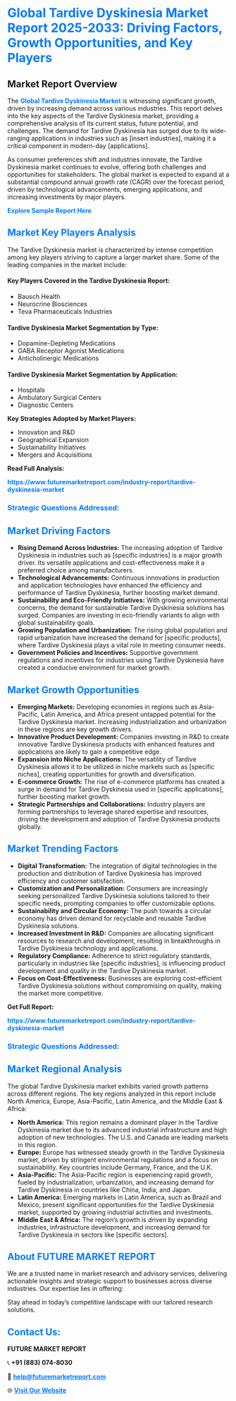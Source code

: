 <h1 style="color: #007BFF;">Global Tardive Dyskinesia Market Report 2025-2033: Driving Factors, Growth Opportunities, and Key Players</h1>

<section id="overview">
<h2>Market Report Overview</h2>
<p>The <a href="https://www.futuremarketreport.com/industry-report/tardive-dyskinesia-market" style="color: #007BFF; text-decoration: none;"><strong>Global Tardive Dyskinesia Market</strong></a> is witnessing significant growth, driven by increasing demand across various industries. This report delves into the key aspects of the Tardive Dyskinesia market, providing a comprehensive analysis of its current status, future potential, and challenges. The demand for Tardive Dyskinesia has surged due to its wide-ranging applications in industries such as [insert industries], making it a critical component in modern-day [applications].</p>
<p>As consumer preferences shift and industries innovate, the Tardive Dyskinesia market continues to evolve, offering both challenges and opportunities for stakeholders. The global market is expected to expand at a substantial compound annual growth rate (CAGR) over the forecast period, driven by technological advancements, emerging applications, and increasing investments by major players.</p>
</section>

<section id="overview">
<p><a href="https://www.futuremarketreport.com/request-sample/reportId=82817" style="color: #007BFF; text-decoration: none;"><strong>Explore Sample Report Here</strong></a></p>
</section>

<section id="key-players">
<h2 style="color: #007BFF;">Market Key Players Analysis</h2>
<p>The Tardive Dyskinesia market is characterized by intense competition among key players striving to capture a larger market share. Some of the leading companies in the market include:</p>
<h4>Key Players Covered in the Tardive Dyskinesia Report:</h4>
<ul><li>Bausch Health</li><li>Neurocrine Biosciences</li><li>Teva Pharmaceuticals Industries</li></ul>
<h4>Tardive Dyskinesia Market Segmentation by Type:</h4>
<ul><li>Dopamine-Depleting Medications</li><li>GABA Receptor Agonist Medications</li><li>Anticholinergic Medications</li></ul>

<h4>Tardive Dyskinesia Market Segmentation by Application:</h4>
<ul><li>Hospitals</li><li>Ambulatory Surgical Centers</li><li>Diagnostic Centers</li></ul>
<p><strong>Key Strategies Adopted by Market Players:</strong></p>
<ul>
<li>Innovation and R&D</li>
<li>Geographical Expansion</li>
<li>Sustainability Initiatives</li>
<li>Mergers and Acquisitions</li>
</ul>
</section>

<section>
<p><strong>Read Full Analysis: </strong></p><a href="https://www.futuremarketreport.com/industry-report/tardive-dyskinesia-market" style="color: #007BFF; text-decoration: none;"><strong>https://www.futuremarketreport.com/industry-report/tardive-dyskinesia-market</strong></a>
<h3 style="color: #007BFF;">Strategic Questions Addressed:</h3>
</section>

<section id="driving-factors">
<h2 style="color: #007BFF;">Market Driving Factors</h2>
<ul>
<li><strong>Rising Demand Across Industries:</strong> The increasing adoption of Tardive Dyskinesia in industries such as [specific industries] is a major growth driver. Its versatile applications and cost-effectiveness make it a preferred choice among manufacturers.</li>
<li><strong>Technological Advancements:</strong> Continuous innovations in production and application technologies have enhanced the efficiency and performance of Tardive Dyskinesia, further boosting market demand.</li>
<li><strong>Sustainability and Eco-Friendly Initiatives:</strong> With growing environmental concerns, the demand for sustainable Tardive Dyskinesia solutions has surged. Companies are investing in eco-friendly variants to align with global sustainability goals.</li>
<li><strong>Growing Population and Urbanization:</strong> The rising global population and rapid urbanization have increased the demand for [specific products], where Tardive Dyskinesia plays a vital role in meeting consumer needs.</li>
<li><strong>Government Policies and Incentives:</strong> Supportive government regulations and incentives for industries using Tardive Dyskinesia have created a conducive environment for market growth.</li>
</ul>
</section>

<section id="growth-opportunities">
<h2 style="color: #007BFF;">Market Growth Opportunities</h2>
<ul>
<li><strong>Emerging Markets:</strong> Developing economies in regions such as Asia-Pacific, Latin America, and Africa present untapped potential for the Tardive Dyskinesia market. Increasing industrialization and urbanization in these regions are key growth drivers.</li>
<li><strong>Innovative Product Development:</strong> Companies investing in R&D to create innovative Tardive Dyskinesia products with enhanced features and applications are likely to gain a competitive edge.</li>
<li><strong>Expansion into Niche Applications:</strong> The versatility of Tardive Dyskinesia allows it to be utilized in niche markets such as [specific niches], creating opportunities for growth and diversification.</li>
<li><strong>E-commerce Growth:</strong> The rise of e-commerce platforms has created a surge in demand for Tardive Dyskinesia used in [specific applications], further boosting market growth.</li>
<li><strong>Strategic Partnerships and Collaborations:</strong> Industry players are forming partnerships to leverage shared expertise and resources, driving the development and adoption of Tardive Dyskinesia products globally.</li>
</ul>
</section>

<section id="trending-factors">
<h2 style="color: #007BFF;">Market Trending Factors</h2>
<ul>
<li><strong>Digital Transformation:</strong> The integration of digital technologies in the production and distribution of Tardive Dyskinesia has improved efficiency and customer satisfaction.</li>
<li><strong>Customization and Personalization:</strong> Consumers are increasingly seeking personalized Tardive Dyskinesia solutions tailored to their specific needs, prompting companies to offer customizable options.</li>
<li><strong>Sustainability and Circular Economy:</strong> The push towards a circular economy has driven demand for recyclable and reusable Tardive Dyskinesia solutions.</li>
<li><strong>Increased Investment in R&D:</strong> Companies are allocating significant resources to research and development, resulting in breakthroughs in Tardive Dyskinesia technology and applications.</li>
<li><strong>Regulatory Compliance:</strong> Adherence to strict regulatory standards, particularly in industries like [specific industries], is influencing product development and quality in the Tardive Dyskinesia market.</li>
<li><strong>Focus on Cost-Effectiveness:</strong> Businesses are exploring cost-efficient Tardive Dyskinesia solutions without compromising on quality, making the market more competitive.</li>
</ul>
</section>

<section>
<p><strong>Get Full Report: </strong></p><a href="https://www.futuremarketreport.com/industry-report/tardive-dyskinesia-market" style="color: #007BFF; text-decoration: none;"><strong>https://www.futuremarketreport.com/industry-report/tardive-dyskinesia-market</strong></a>
<h3 style="color: #007BFF;">Strategic Questions Addressed:</h3>
</section>


<section id="regional-analysis">
<h2 style="color: #007BFF;">Market Regional Analysis</h2>
<p>The global Tardive Dyskinesia market exhibits varied growth patterns across different regions. The key regions analyzed in this report include North America, Europe, Asia-Pacific, Latin America, and the Middle East & Africa:</p>
<ul>
<li><strong>North America:</strong> This region remains a dominant player in the Tardive Dyskinesia market due to its advanced industrial infrastructure and high adoption of new technologies. The U.S. and Canada are leading markets in this region.</li>
<li><strong>Europe:</strong> Europe has witnessed steady growth in the Tardive Dyskinesia market, driven by stringent environmental regulations and a focus on sustainability. Key countries include Germany, France, and the U.K.</li>
<li><strong>Asia-Pacific:</strong> The Asia-Pacific region is experiencing rapid growth, fueled by industrialization, urbanization, and increasing demand for Tardive Dyskinesia in countries like China, India, and Japan.</li>
<li><strong>Latin America:</strong> Emerging markets in Latin America, such as Brazil and Mexico, present significant opportunities for the Tardive Dyskinesia market, supported by growing industrial activities and investments.</li>
<li><strong>Middle East & Africa:</strong> The region’s growth is driven by expanding industries, infrastructure development, and increasing demand for Tardive Dyskinesia in sectors like [specific sectors].</li>
</ul>
</section>

<footer>
<h2 style="color: #007BFF;">About FUTURE MARKET REPORT</h2>
<p>We are a trusted name in market research and advisory services, delivering actionable insights and strategic support to businesses across diverse industries. Our expertise lies in offering:</p>

<p>Stay ahead in today’s competitive landscape with our tailored research solutions.</p>

<h2 style="color: #007BFF;">Contact Us:</h2>
<p><strong>FUTURE MARKET REPORT</strong></p>
<p>📞 <strong>+91 (883) 074-8030</strong></p>
<p>📧 <strong><a href="mailto:help@futuremarketreport.com" style="color: #007BFF;">help@futuremarketreport.com</a></strong></p>
<p>🌐 <strong><a href="https://www.futuremarketreport.com/" style="color: #007BFF;">Visit Our Website</a></strong></p>
</footer>